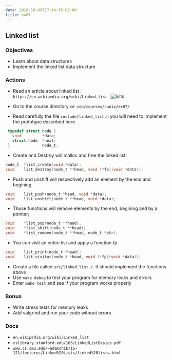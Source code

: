 ```yaml
---
date: 2016-10-09T17:14:35+02:00
title: ex07
---
```

## Linked list

### Objectives
* Learn about data structures
* Implement the linked list data structure

### Actions
* Read an article about linked list : `https://en.wikipedia.org/wiki/Linked_list `
![lists](http://i.stack.imgur.com/xsmmq.png)

* Go to the course directory `cd cep/courses/cunix/ex07/`
* Read carefully the file `include/linked_list.h` you will need to implement the prototype described here
```c
 typedef struct node {
   void         *data;
   struct node  *next;
 }              node_t;
```

* Create and Destroy will malloc and free the linked list.
```c
node_t  *list_create(void *data);
void    list_destroy(node_t **head, void (*fp)(void *data));
```
* Push and unshift will respectively add an element by the end and begining
```c
void    list_push(node_t *head, void *data);
void    list_unshift(node_t **head, void *data);
```

* Those functions will remove elements by the end, begining and by a pointer;
```c
void    *list_pop(node_t **head);
void    *list_shift(node_t **head);
void    *list_remove(node_t **head, node_t *ptr);
```

* You can visit an entire list and apply a function fp
```c
void    list_print(node_t *head);
void    list_visitor(node_t *head, void (*fp)(void *data));
```

* Create a file called  `src/linked_list.c`. It should implement the functions above
* Use `make debug` to test your program for memory leaks and errors
* Enter `make test` and see if your program works properly

### Bonus
 * Write stress tests for memory leaks
 * Add valgrind and run your code without errors

### Docs
* `en.wikipedia.org/wiki/Linked_list`
* `cslibrary.stanford.edu/103/LinkedListBasics.pdf`
* `www.cs.cmu.edu/~adamchik/15-121/lectures/Linked%20Lists/linked%20lists.html`
